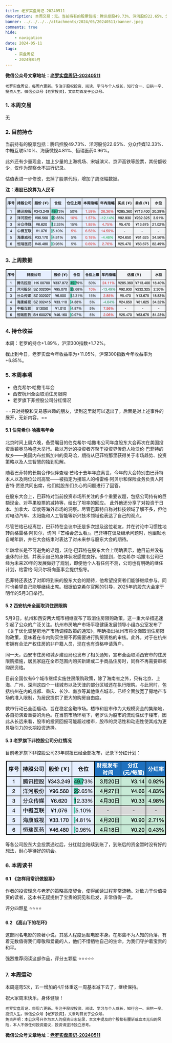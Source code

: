 ```yaml
---
title: 老罗实盘周记-20240511
description: 本周交易：无。当前持有的股票包括：腾讯控股49.73%、洋河股份22.65%、分众传媒12.33%、中概互联5.10%、海康微视4.81%、恒瑞医药0.96%。此外还有少量现金，加上少量的上海机场、宋城演义、京沪高铁等股票，其份额较少，仅作为观察仓不进行记录。
banner: ../../../../attachments/2024/05/20240511/banner.jpeg
comments: true
hide:
    - navigation
date: 2024-05-11
tags:
    - 实盘周记
    - 2024年05月
---
```


__微信公众号文章地址：[老罗实盘周记-20240511](https://mp.weixin.qq.com/s/UauxsCDwYFsLyxz3DJdNEg)__

```
老罗实盘周记，每周六更新。专注于股权投资、阅读、学习与个人成长，知行合一、日拱一卒、投资人生。微信公众号【老罗投资】，文章均首发于公众号。
```

### 1. 本周交易

无

### 2. 目前持仓

当前持有的股票包括：腾讯控股49.73%、洋河股份22.65%、分众传媒12.33%、中概互联5.10%、海康微视4.81%、恒瑞医药0.96%。

此外还有少量现金，加上少量的上海机场、宋城演义、京沪高铁等股票，其份额较少，仅作为观察仓不进行记录。

估值表进一步修改，去掉了股票代码，增加了周涨幅数据。

**注：港股已换算为人民币**

![目前持仓](../../../attachments/2024/05/20240511/1.jpg)

### 3. 上周数据

![上周数据](../../../attachments/2024/05/20240511/2.jpg)

### 4. 持仓收益

本周：老罗的持仓<span class="red">+1.89%</span>，沪深300指数<span class="red">+1.72%</span>。 

截止到今日，老罗实盘今年收益率为<span class="red">+11.05%</span>，沪深300指数今年收益率为<span class="red">+6.85%</span>。

### 5. 本周事项

+ 伯克希尔·哈撒韦年会
+ 西安杭州全面取消住房限购
+ 老罗旗下非控股公司分红情况

==只对持股和交易感兴趣的朋友，读到这里就可以退出了。后面是对上述事件的展开，无新内容。==

#### 5.1 伯克希尔·哈撒韦年会

北京时间上周六晚，备受瞩目的伯克希尔·哈撒韦公司年度股东大会再次在美国投资重镇奥马哈盛大举行。数以万计的投资者齐聚于投资界传奇人物沃伦·巴菲特的故乡——美国内布拉斯加州的奥马哈，期待从巴菲特那里获得关于市场趋势、投资策略以及人生智慧的独到见解。

随着巴菲特的长期合作伙伴查理·芒格于去年年底离世，今年的大会特别由巴菲特本人以及两位公司高管——被指定为接班人的格雷格·阿贝尔和保险业务负责人阿吉特·贾恩共同出席，他们就股东们关心的问题进行了回答。

在股东大会上，巴菲特对当前投资市场所关注的多个重要议题，包括公司持有的巨额现金、对苹果股票的减持等，给出了坦率的回应。 此外他还分享了对投资于日本、加拿大、印度等海外市场的洞察。尽管巴菲特自称对科技领域了解不多，但他对电动汽车、太阳能和人工智能等新兴技术领域也表达了自己的观点。

尽管芒格已经离世，巴菲特在会议中还是多次提及这位老友，并在讨论中习惯性地转向格雷格·阿贝尔，询问『芒格会怎么看』。巴菲特在谈及继承问题时，也幽默地自嘲年龄，并在大会结束时表达了对未来参与股东大会的期待。

年龄增长是不可避免的话题，沃伦·巴菲特在股东大会上明确表示，他目前并没有退休的计划，并表示自己的身体状况感觉良好。他提到，伯克希尔·哈撒韦公司已经为未来20年的发展做好了规划，即便他个人有任何不测，公司也有明确的继任计划，格雷格·阿贝尔将向董事会提供指导。

巴菲特还表达了对即将到来的股东大会的期待，他希望投资者们能够继续参与，同时也希望自己能够继续出席。根据伯克希尔官网的引导，2025年的股东大会定于明年的5月3日举行。

#### 5.2 西安杭州全面取消住房限购

5月9日，杭州和西安两大城市相继宣布了取消住房限购政策，这一重大举措迅速引起了公众的广泛关注。杭州市房地产市场平稳健康发展领导小组办公室发布了《关于优化调整房地产市场调控政策的通知》，明确指出杭州市将全面取消住房限购政策，意味着在市内购买住房不再需要进行购房资格的审核。此外，对于在杭州市拥有合法产权住房的非户籍人员，现在也有资格申请落户。

同一天，西安市住房和城乡建设局也发布了相关通知，宣布全面取消西安市的住房限购措施，居民家庭在全市范围内购买新建或二手商品住房时，同样不再需要审核购房资格。

目前全国仅有6个城市继续实施住房限购政策，除了海南省之外，只有北京、上海、广州、深圳这四个一线城市以及天津的部分区域还在执行限购。与此同时，包括杭州在内的成都、重庆、长沙、南京等其他重点城市，已经全面放宽了房地产市场的准入限制，为居民提供了更大的购房自由度。

救市行动已全面启动，旨在稳定金融市场。楼市和股市作为大规模资金的集聚地，各自扮演着重要的角色。在当前市场环境下，老罗认为股市的流动性优于楼市，因此从长远来看，股市的投资回报可能超过楼市，股市的灵活性和动态性使其成为更具吸引力的长期投资选择。

#### 5.3 老罗旗下非控股公司分红情况

目前老罗旗下非控股公司23年财报已经全部发布，记录下分红计划：

![非控股公司分红情况](../../../attachments/2024/05/20240511/3.jpg)

等各公司股东大会投票通过后，分红就会陆续到账了，到账后的资金暂时没有好的想法，耐心等待好的机会。

### 6. 本周读书

#### 6.1 《怎样用常识做股票》

作者的投资理念与老罗的策略高度契合，使得阅读过程非常流畅。对致力于价值投资的读者，这本书无疑提供了宝贵的洞见和启发，非常值得一读。

评分四颗星 ⭐️⭐️⭐️⭐️

#### 6.2 《高山下的花环》

这部同名电影的原著小说，其感人程度远超电影本身。在那些不为人知的角落，有着无数值得我们尊敬和爱戴的人，他们不惜牺牲自己的生命，为我们守护着宝贵的和平。

强烈推荐阅读这部作品，评分五颗星 ⭐️⭐️⭐️⭐️⭐

### 7. 本周运动

本周遛弯5次，五一增加的4斤体重这一周基本减下去了，继续保持。

祝大家周末快乐，身体健康！

```
老罗实盘周记，每周六更新。专注于股权投资、阅读、学习与个人成长，知行合一、日拱一卒、投资人生。微信公众号【老罗投资】，文章均首发于公众号。
免责声明：本公众号只作为本人的投资日志记录，本文中提及的个股都有腰斩或血本无归的风险，本人不做任何投资建议，投资请坚持独立思考。
```

__微信公众号文章地址：[老罗实盘周记-20240511](https://mp.weixin.qq.com/s/UauxsCDwYFsLyxz3DJdNEg)__